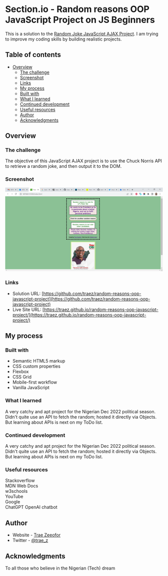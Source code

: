 # Section.io - Random reasons OOP JavaScript Project on JS Beginners

This is a solution to the [Random Joke JavaScript AJAX Project](https://jsbeginners.com/random-joke-javascript-ajax-project/). I am trying to improve my coding skills by building realistic projects. 

## Table of contents

- [Overview](#overview)
  - [The challenge](#the-challenge)
  - [Screenshot](#screenshot)
  - [Links](#links)
  - [My process](#my-process)
  - [Built with](#built-with)
  - [What I learned](#what-i-learned)
  - [Continued development](#continued-development)
  - [Useful resources](#useful-resources)
  - [Author](#author)
  - [Acknowledgments](#acknowledgments)

## Overview

### The challenge

The objective of this JavaScript AJAX project is to use the Chuck Norris API to retrieve a random joke, and then output it to the DOM. 

### Screenshot

![](screenshot-desktop.png)

### Links

- Solution URL: [https://github.com/traez/random-reasons-oop-javascript-project](https://github.com/traez/random-reasons-oop-javascript-project)
- Live Site URL: [https://traez.github.io/random-reasons-oop-javascript-project/](https://traez.github.io/random-reasons-oop-javascript-project/)

## My process

### Built with

- Semantic HTML5 markup
- CSS custom properties
- Flexbox
- CSS Grid
- Mobile-first workflow
- Vanilla JavaScript

### What I learned

A very catchy and apt project for the Nigerian Dec 2022 political season.    
Didn't quite use an API to fetch the random; hosted it directly via Objects.  
But learning about APIs is next on my ToDo list.  

### Continued development

A very catchy and apt project for the Nigerian Dec 2022 political season.    
Didn't quite use an API to fetch the random; hosted it directly via Objects.  
But learning about APIs is next on my ToDo list.     

### Useful resources

Stackoverflow  
MDN Web Docs  
w3schools  
YouTube  
Google  
ChatGPT OpenAI chatbot  

## Author

- Website - [Trae Zeeofor](https://github.com/traez)  
- Twitter - [@trae_z](https://twitter.com/trae_z) 

## Acknowledgments

To all those who believe in the Nigerian (Tech) dream  
